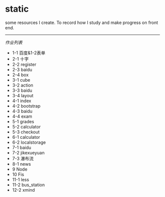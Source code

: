 # static
some resources I create. 
To record how I study and make progress on front end.
***
*作业列表*
* 1-1 百度&1-2表单  
* 2-1 十字  
* 2-2 register  
* 2-3 baidu
* 2-4 box  
* 3-1 cube  
* 3-2 action  
* 3-3 baidu  
* 3-4 layout  
* 4-1 index  
* 4-2 bootstrap  
* 4-3 baidu  
* 4-4 exam  
* 5-1 grades  
* 5-2 calculator  
* 5-3 checkout
* 6-1 calculator  
* 6-2 localstorage  
* 7-1 baidu  
* 7-2 jikexueyuan  
* 7-3 瀑布流  
* 8-1 news  
* 9 Node  
* 10 Fis
* 11-1 less  
* 11-2 bus_station  
* 12-2 xmind